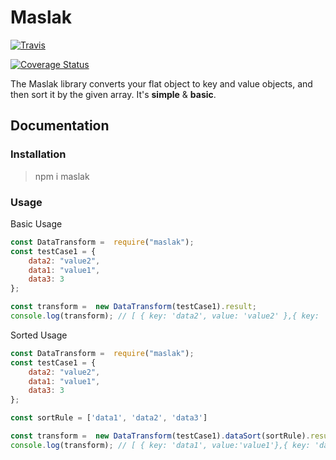 # Maslak
[![Travis](https://travis-ci.org/goktuggoktas/maslak.svg?branch=master)](https://travis-ci.org/goktuggoktas/maslak)

[![Coverage Status](https://coveralls.io/repos/github/goktuggoktas/maslak/badge.svg?branch=master)](https://coveralls.io/github/goktuggoktas/maslak?branch=master)

The Maslak library converts your flat object to key and value objects, and then sort it by the given array.
It's **simple** & **basic**.

## Documentation

### Installation

> npm i maslak

### Usage

Basic Usage

```javascript
const DataTransform =  require("maslak");
const testCase1 = {
    data2: "value2",
    data1: "value1",
    data3: 3
};

const transform =  new DataTransform(testCase1).result;
console.log(transform); // [ { key: 'data2', value: 'value2' },{ key: 'data1', value:'value1'},{ key: 'data3', value: 3 } ] //
```

Sorted Usage

```javascript
const DataTransform =  require("maslak");
const testCase1 = {
    data2: "value2",
    data1: "value1",
    data3: 3
};

const sortRule = ['data1', 'data2', 'data3']

const transform =  new DataTransform(testCase1).dataSort(sortRule).result;
console.log(transform); // [ { key: 'data1', value:'value1'},{ key: 'data2', value: 'value2' },{ key: 'data3', value: 3 } ] //
```
